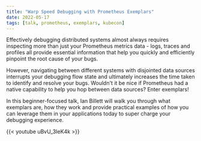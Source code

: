 ```yaml
---
title: "Warp Speed Debugging with Prometheus Exemplars"
date: 2022-05-17
tags: [talk, prometheus, exemplars, kubecon]
---
```


Effectively debugging distributed systems almost always requires inspecting more than just your Prometheus metrics data - logs, traces and profiles all provide essential information that help you quickly and efficiently pinpoint the root cause of your bugs. 

However, navigating between different systems with disjointed data sources interrupts your debugging flow state and ultimately increases the time taken to identify and resolve your bugs. Wouldn't it be nice if Prometheus had a native capability to help you hop between data sources? Enter exemplars! 

In this beginner-focused talk, Ian Billett will walk you through what exemplars are, how they work and provide practical examples of how you can leverage them in your applications today to super charge your debugging experience.

{{< youtube uBvU_3IeK4k >}}